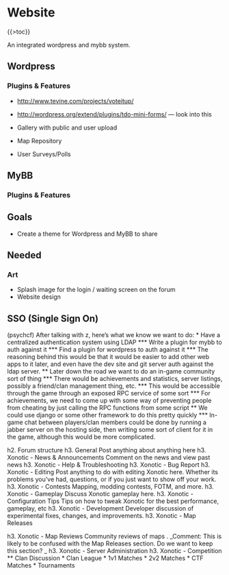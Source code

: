 Website
=======

{{\>toc}}

An integrated wordpress and mybb system.

Wordpress
---------

### Plugins & Features

-   http://www.tevine.com/projects/voteitup/

-   http://wordpress.org/extend/plugins/tdo-mini-forms/ — look into this

-   Gallery with public and user upload

-   Map Repository

-   User Surveys/Polls

MyBB
----

### Plugins & Features

Goals
-----

-   Create a theme for Wordpress and MyBB to share

Needed
------

### Art

-   Splash image for the login / waiting screen on the forum
-   Website design

SSO (Single Sign On)
--------------------

(psychcf) After talking with z, here’s what we know we want to do:
\* Have a centralized authentication system using LDAP
**\* Write a plugin for mybb to auth against it
**\* Find a plugin for wordpress to auth against it
**\* The reasoning behind this would be that it would be easier to add other web apps to it later, and even have the dev site and git server auth against the ldap server.
** Later down the road we want to do an in-game community sort of thing
**\* There would be achievements and statistics, server listings, possibly a friend/clan management thing, etc.
**\* This would be accessible through the game through an exposed RPC service of some sort
**\* For achievements, we need to come up with some way of preventing people from cheating by just calling the RPC functions from some script
** We could use django or some other framework to do this pretty quickly
**\* In-game chat between players/clan members could be done by running a jabber server on the hosting side, then writing some sort of client for it in the game, although this would be more complicated.

h2. Forum structure
h3. General
Post anything about anything here
h3. Xonotic - News & Announcements
Comment on the news and view past news
h3. Xonotic - Help & Troubleshooting
h3. Xonotic - Bug Report
h3. Xonotic - Editing
Post anything to do with editing Xonotic here.
Whether its problems you’ve had, questions, or if you just want to show off your work.
h3. Xonotic - Contests
Mapping, modding contests, FOTM, and more.
h3. Xonotic - Gameplay
Discuss Xonotic gameplay here.
h3. Xonotic - Configuration Tips
Tips on how to tweak Xonotic for the best performance, gameplay, etc
h3. Xonotic - Development
Developer discussion of experimental fixes, changes, and improvements.
h3. Xonotic - Map Releases

h3. Xonotic - Map Reviews
Community reviews of maps .
\_Comment: This is likely to be confused with the Map Releases section. Do we want to keep this section? \_
h3. Xonotic - Server Administration
h3. Xonotic - Competition
** Clan Discussion
\* Clan League
\* 1v1 Matches
\* 2v2 Matches
\* CTF Matches
\* Tournaments
